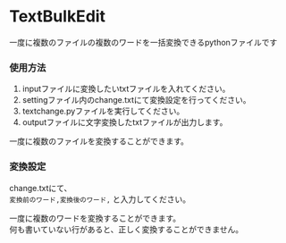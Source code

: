 # TextBulkEdit
一度に複数のファイルの複数のワードを一括変換できるpythonファイルです


### 使用方法
1. inputファイルに変換したいtxtファイルを入れてください。
2. settingファイル内のchange.txtにて変換設定を行ってください。
3. textchange.pyファイルを実行してください。
4. outputファイルに文字変換したtxtファイルが出力します。

一度に複数のファイルを変換することができます。

### 変換設定
change.txtにて、  
`変換前のワード,変換後のワード,`
と入力してください。  

一度に複数のワードを変換することができます。  
何も書いていない行があると、正しく変換することができません。